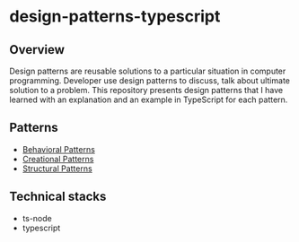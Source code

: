 # design-patterns-typescript

## Overview
Design patterns are reusable solutions to a particular situation in computer programming. Developer use design patterns to discuss, talk about ultimate solution to a problem.
This repository presents design patterns that I have learned with an explanation and an example in TypeScript for each pattern.

## Patterns
- [Behavioral Patterns](Behavioral%20Patterns/behavioral%20patterns.md)
- [Creational Patterns](Creational%20Patterns/creational%20patterns.md)
- [Structural Patterns](Structural%20Patterns/structural%20patterns.md) 

## Technical stacks
- ts-node
- typescript
